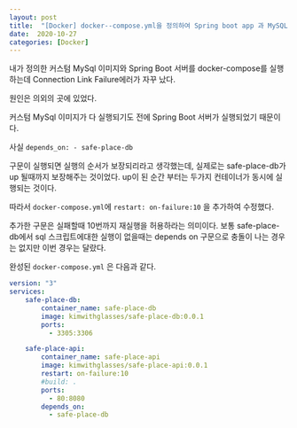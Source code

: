 ```yaml
---
layout: post
title:  "[Docker] docker--compose.yml을 정의하여 Spring boot app 과 MySQL 앱 동시에 실행할때 Connection Link Failure 에러 해결하기"
date:  2020-10-27
categories: [Docker]
---
```

내가 정의한 커스텀 MySql 이미지와 Spring Boot 서버를 docker-compose를 실행하는데 Connection Link Failure에러가 자꾸 났다.

원인은 의외의 곳에 있었다. 

커스텀 MySql 이미지가 다 실행되기도 전에 Spring Boot 서버가 실행되었기 때문이다.

사실  ```depends_on: - safe-place-db ``` 

구문이 실행되면 실행의 순서가 보장되리라고 생각했는데, 실제로는 safe-place-db가 up 될때까지 보장해주는 것이었다. up이 된 순간 부터는 두가지 컨테이너가 동시에 실행되는 것이다.

따라서 `docker-compose.yml`에  `restart: on-failure:10`  을 추가하여 수정했다.

추가한 구문은 실패할때 10번까지 재실행을 허용하라는 의미이다. 보통 safe-place-db에서 sql 스크립트에대한 실행이 없을때는 depends on 구문으로 충돌이 나는 경우는 없지만 이번 경우는 달랐다.

완성된 `docker-compose.yml` 은 다음과 같다.
``` yml
version: "3"
services:
    safe-place-db:
        container_name: safe-place-db
        image: kimwithglasses/safe-place-db:0.0.1
        ports:
          - 3305:3306        

    safe-place-api:
        container_name: safe-place-api
        image: kimwithglasses/safe-place-api:0.0.1
        restart: on-failure:10
        #build: .
        ports:
          - 80:8080
        depends_on:
          - safe-place-db
```